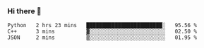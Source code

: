 ### Hi there 👋

<!--START_SECTION:waka-->

```text
Python   2 hrs 23 mins   ████████████████████████░   95.56 %
C++      3 mins          ▓░░░░░░░░░░░░░░░░░░░░░░░░   02.50 %
JSON     2 mins          ▒░░░░░░░░░░░░░░░░░░░░░░░░   01.95 %
```

<!--END_SECTION:waka-->

